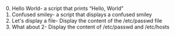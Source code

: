 0. Hello World- a script that prints “Hello, World”
1. Confused smiley-  a script that displays a confused smiley
2. Let's display a file- Display the content of the /etc/passwd file
3. What about 2- Display the content of /etc/passwd and /etc/hosts
